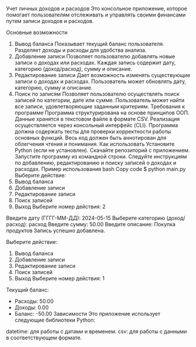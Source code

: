 Учет личных доходов и расходов
Это консольное приложение, которое помогает пользователям отслеживать и управлять своими финансами путем записи доходов и расходов.

Основные возможности
1. Вывод баланса
Показывает текущий баланс пользователя.
Разделяет доходы и расходы для удобства анализа.
2. Добавление записи
Позволяет пользователю добавлять новые записи о доходах или расходах.
Каждая запись содержит дату, категорию (доход/расход), сумму и описание.
3. Редактирование записи
Дает возможность изменять существующие записи о доходах и расходах.
Пользователь может обновлять дату, категорию, сумму и описание.
4. Поиск по записям
Позволяет пользователю осуществлять поиск записей по категории, дате или сумме.
Пользователь может найти все записи, удовлетворяющие заданным критериям.
Требования к программе
Программа структурирована на основе принципов ООП.
Данные хранятся в текстовом файле в формате CSV.
Реализация осуществляется через консольный интерфейс (CLI).
Программа должна содержать тесты для проверки корректности работы основных функций.
Весь код должен быть аннотирован для облегчения чтения и понимания.
Как использовать
Установите Python (если не установлен).
Скачайте репозиторий с приложением.
Запустите программу из командной строки.
Следуйте инструкциям по добавлению, редактированию и поиску записей о доходах и расходах.
Пример использования
bash
Copy code
$ python main.py
Выберите действие:
1. Вывод баланса
2. Добавление записи
3. Редактирование записи
4. Поиск записей
5. Выход
Выберите номер действия: 2

Введите дату (ГГГГ-ММ-ДД): 2024-05-15
Выберите категорию (доход/расход): расход
Введите сумму: 50.00
Введите описание: Покупка продуктов
Запись успешно добавлена.

Выберите действие:
1. Вывод баланса
2. Добавление записи
3. Редактирование записи
4. Поиск записей
5. Выход
Выберите номер действия: 1

Текущий баланс:
- Расходы: 50.00
- Доходы: 0.00
- Баланс: -50.00
Зависимости
Это приложение использует следующие библиотеки Python:

datetime: для работы с датами и временем.
csv: для работы с данными в соответствующем формате.
